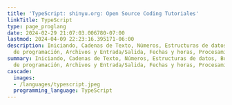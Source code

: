```yaml
---
title: 'TypeScript: shinyu.org: Open Source Coding Tutoriales'
linkTitle: TypeScript
type: page_proglang
date: 2024-02-29 21:07:03.006780-07:00
lastmod: 2024-04-09 22:23:16.395171-06:00
description: Iniciando, Cadenas de Texto, Números, Estructuras de datos, Buenas prácticas
  de programación, Archivos y Entrada/Salida, Fechas y horas, Procesamiento de…
summary: Iniciando, Cadenas de Texto, Números, Estructuras de datos, Buenas prácticas
  de programación, Archivos y Entrada/Salida, Fechas y horas, Procesamiento de…
cascade:
  images:
  - /languages/typescript.jpeg
  programming_language: TypeScript
---
```


